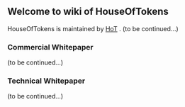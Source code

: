 ## Welcome to wiki of HouseOfTokens

HouseOfTokens is maintained by [HoT](https://hotwallet.tech/ ) .
(to be continued...)


### Commercial Whitepaper
(to be continued...)

### Technical Whitepaper
(to be continued...)
